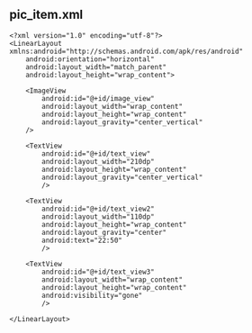 ## pic_item.xml
    <?xml version="1.0" encoding="utf-8"?>
    <LinearLayout xmlns:android="http://schemas.android.com/apk/res/android"
        android:orientation="horizontal"
        android:layout_width="match_parent"
        android:layout_height="wrap_content">

        <ImageView
            android:id="@+id/image_view"
            android:layout_width="wrap_content"
            android:layout_height="wrap_content"
            android:layout_gravity="center_vertical"
        />

        <TextView
            android:id="@+id/text_view"
            android:layout_width="210dp"
            android:layout_height="wrap_content"
            android:layout_gravity="center_vertical"
            />

        <TextView
            android:id="@+id/text_view2"
            android:layout_width="110dp"
            android:layout_height="wrap_content"
            android:layout_gravity="center"
            android:text="22:50"
            />

        <TextView
            android:id="@+id/text_view3"
            android:layout_width="wrap_content"
            android:layout_height="wrap_content"
            android:visibility="gone"
            />

    </LinearLayout>
